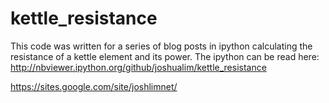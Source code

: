 # kettle_resistance
This code was written for a series of blog posts in ipython calculating the resistance of a kettle element and its power.
The ipython can be read here:
http://nbviewer.ipython.org/github/joshualim/kettle_resistance


https://sites.google.com/site/joshlimnet/
